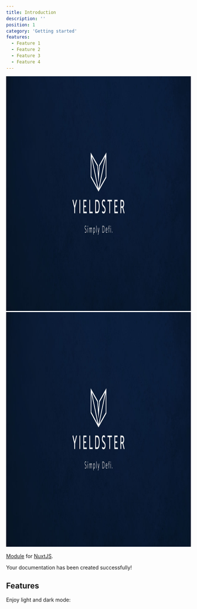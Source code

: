 ```yaml
---
title: Introduction
description: ''
position: 1
category: 'Getting started'
features:
  - Feature 1
  - Feature 2
  - Feature 3
  - Feature 4
---
```


<img src="./preview.jpg" class="light-img" width="1280" height="640" alt=""/>
<img src="./preview.jpg" class="dark-img" width="1280" height="640" alt=""/>

[Module]() for [NuxtJS](https://nuxtjs.org).

<alert type="success">

Your documentation has been created successfully!

</alert>

## Features

<list :items="features"></list>

<p class="flex items-center">Enjoy light and dark mode:&nbsp;<app-color-switcher class="inline-flex ml-2"></app-color-switcher></p>
